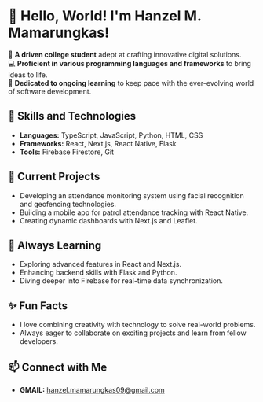 # 👋 Hello, World! I'm Hanzel M. Mamarungkas!

🌟 **A driven college student** adept at crafting innovative digital solutions.  
💻 **Proficient in various programming languages and frameworks** to bring ideas to life.  
🚀 **Dedicated to ongoing learning** to keep pace with the ever-evolving world of software development.

## 🚧 Skills and Technologies

- **Languages:** TypeScript, JavaScript, Python, HTML, CSS
- **Frameworks:** React, Next.js, React Native, Flask
- **Tools:** Firebase Firestore, Git

## 🔭 Current Projects

- Developing an attendance monitoring system using facial recognition and geofencing technologies.
- Building a mobile app for patrol attendance tracking with React Native.
- Creating dynamic dashboards with Next.js and Leaflet.

## 🌱 Always Learning

- Exploring advanced features in React and Next.js.
- Enhancing backend skills with Flask and Python.
- Diving deeper into Firebase for real-time data synchronization.

## ✨ Fun Facts

- I love combining creativity with technology to solve real-world problems.
- Always eager to collaborate on exciting projects and learn from fellow developers.

## 📫 Connect with Me

- **GMAIL:** hanzel.mamarungkas09@gmail.com
